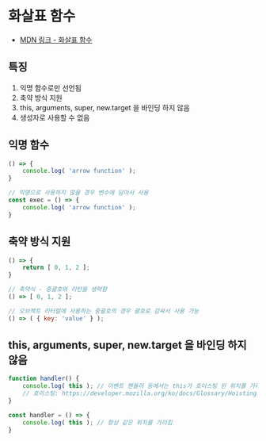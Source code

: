 # 화살표 함수

- [MDN 링크 - 화살표 함수](https://developer.mozilla.org/ko/docs/Web/JavaScript/Reference/Functions/애로우_펑션)

## 특징

1. 익명 함수로만 선언됨
2. 축약 방식 지원
3. this, arguments, super, new.target 을 바인딩 하지 않음
4. 생성자로 사용할 수 없음

## 익명 함수

```js
() => {
    console.log( 'arrow function' );
}

// 익명으로 사용하지 않을 경우 변수에 담아서 사용
const exec = () => {
    console.log( 'arrow function' );
}
```

## 축약 방식 지원

```js
() => {
    return [ 0, 1, 2 ];
}

// 축약식 - 중괄호와 리턴을 생략함
() => [ 0, 1, 2 ];

// 오브젝트 리터럴에 사용하는 중괄호의 경우 괄호로 감싸서 사용 가능
() => ( { key: 'value' } );
```

## this, arguments, super, new.target 을 바인딩 하지 않음

```js
function handler() {
    console.log( this ); // 이벤트 핸들러 등에서는 this가 호이스팅 된 위치를 가리킴
    // 호이스팅: https://developer.mozilla.org/ko/docs/Glossary/Hoisting
}

const handler = () => {
    console.log( this ); // 항상 같은 위치를 가리킴
}
```
